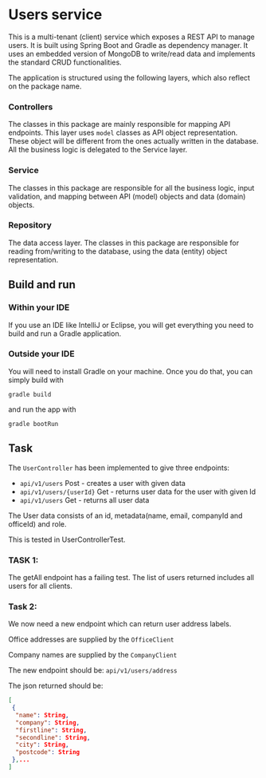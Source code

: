 # Users service
This is a multi-tenant (client) service which exposes a REST API to manage users. It is built using Spring Boot and Gradle as dependency manager.
It uses an embedded version of MongoDB to write/read data and implements the standard CRUD functionalities.

The application is structured using the following layers, which also reflect on the package name.

### Controllers
The classes in this package are mainly responsible for mapping API endpoints.
This layer uses `model` classes as API object representation. These object will be different from the ones actually written in the database.
All the business logic is delegated to the Service layer.

### Service
The classes in this package are responsible for all the business logic, input validation, and mapping between API (model) objects and data (domain) objects.

### Repository
The data access layer. The classes in this package are responsible for reading from/writing to the database, using the data (entity) object representation.

## Build and run
### Within your IDE
If you use an IDE like IntelliJ or Eclipse, you will get everything you need to build and run a Gradle application. 
### Outside your IDE
You will need to install Gradle on your machine. Once you do that, you can simply build with 
```
gradle build
```
and run the app with 
```
gradle bootRun
```

## Task

The `UserController` has been implemented to give three endpoints:

* `api/v1/users` Post - creates a user with given data
* `api/v1/users/{userId}` Get - returns user data for the user with given Id
* `api/v1/users` Get - returns all user data

The User data consists of an id, metadata(name, email, companyId and officeId) and role.

This is tested in UserControllerTest.

### TASK 1: 
The getAll endpoint has a failing test. 
The list of users returned includes all users for all clients.

### Task 2:
We now need a new endpoint which can return user address labels.

Office addresses are supplied by the `OfficeClient`

Company names are supplied by the `CompanyClient`

The new endpoint should be:
`api/v1/users/address`

The json returned should be:

```json
[
 {
  "name": String,
  "company": String,
  "firstline": String,
  "secondline": String,
  "city": String,
  "postcode": String
 },...
]
```

